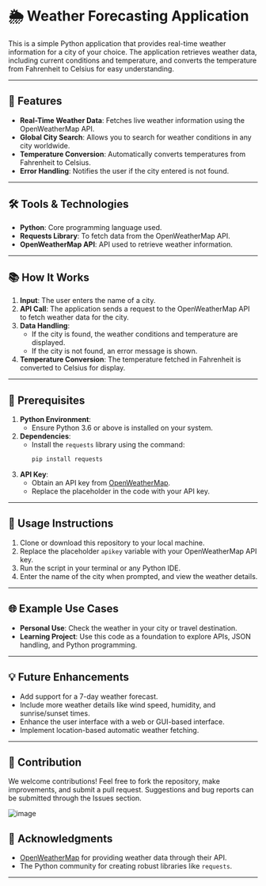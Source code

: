 
# 🌦️ Weather Forecasting Application

This is a simple Python application that provides real-time weather information for a city of your choice. The application retrieves weather data, including current conditions and temperature, and converts the temperature from Fahrenheit to Celsius for easy understanding.

---

## 🚀 Features

- **Real-Time Weather Data**: Fetches live weather information using the OpenWeatherMap API.
- **Global City Search**: Allows you to search for weather conditions in any city worldwide.
- **Temperature Conversion**: Automatically converts temperatures from Fahrenheit to Celsius.
- **Error Handling**: Notifies the user if the city entered is not found.

---

## 🛠️ Tools & Technologies

- **Python**: Core programming language used.
- **Requests Library**: To fetch data from the OpenWeatherMap API.
- **OpenWeatherMap API**: API used to retrieve weather information.

---

## 📚 How It Works

1. **Input**: The user enters the name of a city.
2. **API Call**: The application sends a request to the OpenWeatherMap API to fetch weather data for the city.
3. **Data Handling**:
   - If the city is found, the weather conditions and temperature are displayed.
   - If the city is not found, an error message is shown.
4. **Temperature Conversion**: The temperature fetched in Fahrenheit is converted to Celsius for display.

---

## 🔑 Prerequisites

1. **Python Environment**:
   - Ensure Python 3.6 or above is installed on your system.
2. **Dependencies**:
   - Install the `requests` library using the command:  
     ```bash
     pip install requests
     ```
3. **API Key**:
   - Obtain an API key from [OpenWeatherMap](https://openweathermap.org/).
   - Replace the placeholder in the code with your API key.

---

## 📝 Usage Instructions

1. Clone or download this repository to your local machine.
2. Replace the placeholder `apikey` variable with your OpenWeatherMap API key.
3. Run the script in your terminal or any Python IDE.
4. Enter the name of the city when prompted, and view the weather details.

---

## 🌐 Example Use Cases

- **Personal Use**: Check the weather in your city or travel destination.
- **Learning Project**: Use this code as a foundation to explore APIs, JSON handling, and Python programming.

---

## 💡 Future Enhancements

- Add support for a 7-day weather forecast.
- Include more weather details like wind speed, humidity, and sunrise/sunset times.
- Enhance the user interface with a web or GUI-based interface.
- Implement location-based automatic weather fetching.

---

## 🤝 Contribution

We welcome contributions! Feel free to fork the repository, make improvements, and submit a pull request. Suggestions and bug reports can be submitted through the Issues section.

![image](https://github.com/user-attachments/assets/c666a20a-43f2-4bff-af96-e0a0dac88bdd)


## 🌟 Acknowledgments

- [OpenWeatherMap](https://openweathermap.org/) for providing weather data through their API.
- The Python community for creating robust libraries like `requests`.

---
